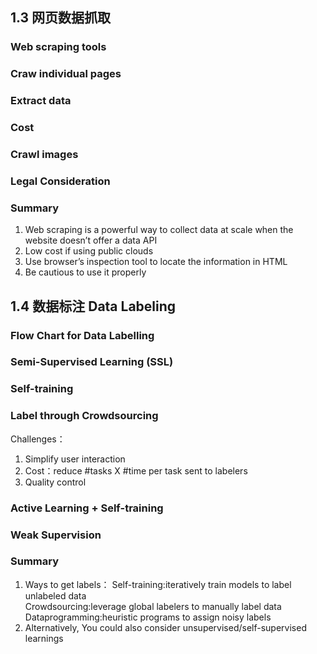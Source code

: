 ## 1.3 网页数据抓取
### Web scraping tools
### Craw individual pages
### Extract data
### Cost
### Crawl images
### Legal Consideration
### Summary
1. Web scraping is a powerful way to collect data at scale when the website doesn’t offer a data API
2. Low cost if using public clouds
3. Use browser’s inspection tool to locate the information in HTML
4. Be cautious to use it properly

## 1.4 数据标注 Data Labeling
### Flow Chart for Data Labelling
### Semi-Supervised Learning (SSL)
### Self-training
### Label through Crowdsourcing
Challenges：
1. Simplify user interaction
2. Cost：reduce #tasks X #time per task sent to labelers
3. Quality control
### Active Learning + Self-training
### Weak Supervision
### Summary
1. Ways to get labels：
Self-training:iteratively train models to label unlabeled data   
Crowdsourcing:leverage global labelers to manually label data   Dataprogramming:heuristic programs to assign noisy labels   
2. Alternatively, You could also consider unsupervised/self-supervised learnings